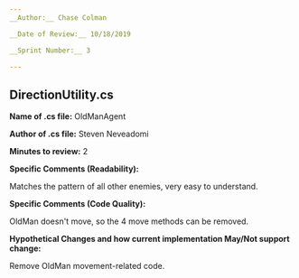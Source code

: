 ```yaml
---
__Author:__ Chase Colman

__Date of Review:__ 10/18/2019

__Sprint Number:__ 3

---
```

## DirectionUtility.cs ##

__Name of .cs file:__ OldManAgent

__Author of .cs file:__ Steven Neveadomi

__Minutes to review:__ 2

__Specific Comments (Readability):__

Matches the pattern of all other enemies, very easy to understand.

__Specific Comments (Code Quality):__

OldMan doesn't move, so the 4 move methods can be removed.

__Hypothetical Changes and how current implementation May/Not support change:__

Remove OldMan movement-related code.
